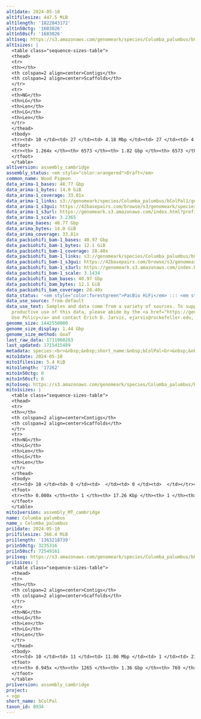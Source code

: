 ```yaml
---
alt1date: 2024-05-10
alt1filesize: 447.5 MiB
alt1length: '1822843172'
alt1n50ctg: '1683026'
alt1n50scf: '1683026'
alt1seq: https://s3.amazonaws.com/genomeark/species/Columba_palumbus/bColPal1/assembly_cambridge/bColPal1.alt.asm.20240510.fasta.gz
alt1sizes: |
  <table class="sequence-sizes-table">
  <thead>
  <tr>
  <th></th>
  <th colspan=2 align=center>Contigs</th>
  <th colspan=2 align=center>Scaffolds</th>
  </tr>
  <tr>
  <th>NG</th>
  <th>LG</th>
  <th>Len</th>
  <th>LG</th>
  <th>Len</th>
  </tr>
  </thead>
  <tbody>
  <tr><td> 10 </td><td> 27 </td><td> 4.18 Mbp </td><td> 27 </td><td> 4.18 Mbp </td></tr><tr><td> 20 </td><td> 66 </td><td> 3.24 Mbp </td><td> 66 </td><td> 3.24 Mbp </td></tr><tr><td> 30 </td><td> 115 </td><td> 2.60 Mbp </td><td> 115 </td><td> 2.60 Mbp </td></tr><tr><td> 40 </td><td> 178 </td><td> 2.08 Mbp </td><td> 178 </td><td> 2.08 Mbp </td></tr><tr style="background-color:#cccccc;"><td> 50 </td><td> 255 </td><td> 1.68 Mbp </td><td> 255 </td><td> 1.68 Mbp </td></tr><tr><td> 60 </td><td> 350 </td><td> 1.36 Mbp </td><td> 350 </td><td> 1.36 Mbp </td></tr><tr><td> 70 </td><td> 471 </td><td> 1.02 Mbp </td><td> 471 </td><td> 1.02 Mbp </td></tr><tr><td> 80 </td><td> 635 </td><td> 0.75 Mbp </td><td> 635 </td><td> 0.75 Mbp </td></tr><tr><td> 90 </td><td> 868 </td><td> 0.51 Mbp </td><td> 868 </td><td> 0.51 Mbp </td></tr><tr><td> 100 </td><td> 1226 </td><td> 316.49 Kbp </td><td> 1226 </td><td> 316.49 Kbp </td></tr></tbody>
  <tfoot>
  <tr><th> 1.264x </th><th> 6573 </th><th> 1.82 Gbp </th><th> 6573 </th><th> 1.82 Gbp </th></tr>
  </tfoot>
  </table>
alt1version: assembly_cambridge
assembly_status: <em style="color:orangered">Draft</em>
common_name: Wood Pigeon
data_arima-1_bases: 48.77 Gbp
data_arima-1_bytes: 14.0 GiB
data_arima-1_coverage: 33.81x
data_arima-1_links: s3://genomeark/species/Columba_palumbus/bColPal1/genomic_data/arima/<br>
data_arima-1_s3gui: https://42basepairs.com/browse/s3/genomeark/species/Columba_palumbus/bColPal1/genomic_data/arima/
data_arima-1_s3url: https://genomeark.s3.amazonaws.com/index.html?prefix=species/Columba_palumbus/bColPal1/genomic_data/arima/
data_arima-1_scale: 3.2365
data_arima_bases: 48.77 Gbp
data_arima_bytes: 14.0 GiB
data_arima_coverage: 33.81x
data_pacbiohifi_bam-1_bases: 40.97 Gbp
data_pacbiohifi_bam-1_bytes: 12.1 GiB
data_pacbiohifi_bam-1_coverage: 28.40x
data_pacbiohifi_bam-1_links: s3://genomeark/species/Columba_palumbus/bColPal1/genomic_data/pacbio_hifi/<br>
data_pacbiohifi_bam-1_s3gui: https://42basepairs.com/browse/s3/genomeark/species/Columba_palumbus/bColPal1/genomic_data/pacbio_hifi/
data_pacbiohifi_bam-1_s3url: https://genomeark.s3.amazonaws.com/index.html?prefix=species/Columba_palumbus/bColPal1/genomic_data/pacbio_hifi/
data_pacbiohifi_bam-1_scale: 3.1434
data_pacbiohifi_bam_bases: 40.97 Gbp
data_pacbiohifi_bam_bytes: 12.1 GiB
data_pacbiohifi_bam_coverage: 28.40x
data_status: '<em style="color:forestgreen">PacBio HiFi</em> ::: <em style="color:forestgreen">Arima</em>'
data_use_source: from-default
data_use_text: Samples and data come from a variety of sources. To support fair and
  productive use of this data, please abide by the <a href="https://genome10k.soe.ucsc.edu/data-use-policies/">Data
  Use Policy</a> and contact Erich D. Jarvis, ejarvis@rockefeller.edu, with any questions.
genome_size: 1442550000
genome_size_display: 1.44 Gbp
genome_size_method: GoaT
last_raw_data: 1711960283
last_updated: 1715415489
metadata: species:<br>&nbsp;&nbsp;short_name:&nbsp;bColPal<br>&nbsp;&nbsp;name:&nbsp;Columba&nbsp;palumbus<br>&nbsp;&nbsp;taxon_id:&nbsp;8934<br>&nbsp;&nbsp;common_name:&nbsp;Wood&nbsp;Pigeon<br>&nbsp;&nbsp;order:<br>&nbsp;&nbsp;&nbsp;&nbsp;name:&nbsp;Columbiformes<br>&nbsp;&nbsp;family:<br>&nbsp;&nbsp;&nbsp;&nbsp;name:&nbsp;Columbidae<br>&nbsp;&nbsp;individuals:<br>&nbsp;&nbsp;&nbsp;&nbsp;-&nbsp;short_name:&nbsp;bColPal1<br>&nbsp;&nbsp;&nbsp;&nbsp;&nbsp;&nbsp;biosample_id:&nbsp;SAMEA113398963<br>&nbsp;&nbsp;&nbsp;&nbsp;&nbsp;&nbsp;sex:&nbsp;male<br>&nbsp;&nbsp;genome_size:&nbsp;1442550000<br>&nbsp;&nbsp;genome_size_method:&nbsp;GoaT<br>&nbsp;&nbsp;project:&nbsp;[&nbsp;vgp&nbsp;]<br>
mito1date: 2024-05-10
mito1filesize: 5.4 KiB
mito1length: '17262'
mito1n50ctg: 0
mito1n50scf: 0
mito1seq: https://s3.amazonaws.com/genomeark/species/Columba_palumbus/bColPal1/assembly_MT_cambridge/bColPal1.MT.20240510.fasta.gz
mito1sizes: |
  <table class="sequence-sizes-table">
  <thead>
  <tr>
  <th></th>
  <th colspan=2 align=center>Contigs</th>
  <th colspan=2 align=center>Scaffolds</th>
  </tr>
  <tr>
  <th>NG</th>
  <th>LG</th>
  <th>Len</th>
  <th>LG</th>
  <th>Len</th>
  </tr>
  </thead>
  <tbody>
  <tr><td> 10 </td><td> 0 </td><td>  </td><td> 0 </td><td>  </td></tr><tr><td> 20 </td><td> 0 </td><td>  </td><td> 0 </td><td>  </td></tr><tr><td> 30 </td><td> 0 </td><td>  </td><td> 0 </td><td>  </td></tr><tr><td> 40 </td><td> 0 </td><td>  </td><td> 0 </td><td>  </td></tr><tr style="background-color:#cccccc;"><td> 50 </td><td> 0 </td><td style="background-color:#ff8888;">  </td><td> 0 </td><td style="background-color:#ff8888;">  </td></tr><tr><td> 60 </td><td> 0 </td><td>  </td><td> 0 </td><td>  </td></tr><tr><td> 70 </td><td> 0 </td><td>  </td><td> 0 </td><td>  </td></tr><tr><td> 80 </td><td> 0 </td><td>  </td><td> 0 </td><td>  </td></tr><tr><td> 90 </td><td> 0 </td><td>  </td><td> 0 </td><td>  </td></tr><tr><td> 100 </td><td> 0 </td><td>  </td><td> 0 </td><td>  </td></tr></tbody>
  <tfoot>
  <tr><th> 0.000x </th><th> 1 </th><th> 17.26 Kbp </th><th> 1 </th><th> 17.26 Kbp </th></tr>
  </tfoot>
  </table>
mito1version: assembly_MT_cambridge
name: Columba palumbus
name_: Columba_palumbus
pri1date: 2024-05-10
pri1filesize: 366.4 MiB
pri1length: '1363218739'
pri1n50ctg: 3235316
pri1n50scf: 72549161
pri1seq: https://s3.amazonaws.com/genomeark/species/Columba_palumbus/bColPal1/assembly_cambridge/bColPal1.pri.asm.20240510.fasta.gz
pri1sizes: |
  <table class="sequence-sizes-table">
  <thead>
  <tr>
  <th></th>
  <th colspan=2 align=center>Contigs</th>
  <th colspan=2 align=center>Scaffolds</th>
  </tr>
  <tr>
  <th>NG</th>
  <th>LG</th>
  <th>Len</th>
  <th>LG</th>
  <th>Len</th>
  </tr>
  </thead>
  <tbody>
  <tr><td> 10 </td><td> 11 </td><td> 11.06 Mbp </td><td> 1 </td><td> 214.68 Mbp </td></tr><tr><td> 20 </td><td> 28 </td><td> 7.29 Mbp </td><td> 2 </td><td> 165.44 Mbp </td></tr><tr><td> 30 </td><td> 52 </td><td> 5.37 Mbp </td><td> 3 </td><td> 125.11 Mbp </td></tr><tr><td> 40 </td><td> 82 </td><td> 4.23 Mbp </td><td> 4 </td><td> 83.31 Mbp </td></tr><tr style="background-color:#cccccc;"><td> 50 </td><td> 122 </td><td style="background-color:#88ff88;"> 3.24 Mbp </td><td> 6 </td><td style="background-color:#88ff88;"> 72.55 Mbp </td></tr><tr><td> 60 </td><td> 172 </td><td> 2.43 Mbp </td><td> 10 </td><td> 27.48 Mbp </td></tr><tr><td> 70 </td><td> 244 </td><td> 1.70 Mbp </td><td> 16 </td><td> 21.21 Mbp </td></tr><tr><td> 80 </td><td> 352 </td><td> 1.01 Mbp </td><td> 33 </td><td> 3.63 Mbp </td></tr><tr><td> 90 </td><td> 606 </td><td> 289.00 Kbp </td><td> 198 </td><td> 373.00 Kbp </td></tr><tr><td> 100 </td><td> 0 </td><td>  </td><td> 0 </td><td>  </td></tr></tbody>
  <tfoot>
  <tr><th> 0.945x </th><th> 1265 </th><th> 1.36 Gbp </th><th> 769 </th><th> 1.36 Gbp </th></tr>
  </tfoot>
  </table>
pri1version: assembly_cambridge
project:
- vgp
short_name: bColPal
taxon_id: 8934
---
```

